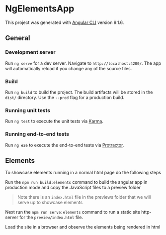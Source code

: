 # NgElementsApp

This project was generated with [Angular CLI](https://github.com/angular/angular-cli) version 9.1.6.

## General

### Development server

Run `ng serve` for a dev server. Navigate to `http://localhost:4200/`. The app will automatically reload if you change any of the source files.

### Build

Run `ng build` to build the project. The build artifacts will be stored in the `dist/` directory. Use the `--prod` flag for a production build.

### Running unit tests

Run `ng test` to execute the unit tests via [Karma](https://karma-runner.github.io).

### Running end-to-end tests

Run `ng e2e` to execute the end-to-end tests via [Protractor](http://www.protractortest.org/).

## Elements

To showcase elements running in a normal html page do the following steps

Run the `npm run build:elements` command to build the angular app in production mode and copy the JavaScript files to a preview folder

> Note there is an `index.html` file in the previews folder that we will serve up to showcase elements

Next run the `npm run serve:elements` command to run a static site http-server for the `preview/index.html` file.

Load the site in a browser and observe the elements being rendered in html
